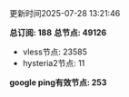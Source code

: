 更新时间2025-07-28 13:21:46

**总订阅: 188**
**总节点: 49126**
- vless节点: 23585
- hysteria2节点: 11

**google ping有效节点: 253**
